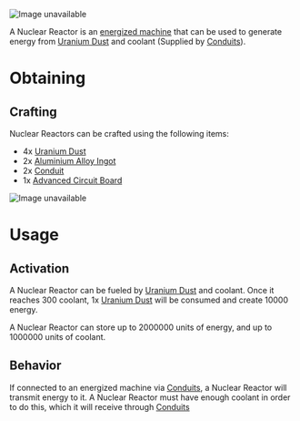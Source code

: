 ![Image unavailable](https://i.imgur.com/c34jE18.png)

A Nuclear Reactor is an [energized machine](Energy-Systems) that can be used to generate energy from [Uranium Dust](Uranium-Dust) and coolant (Supplied by [Conduits](Conduit)).

# Obtaining

## Crafting

Nuclear Reactors can be crafted using the following items:

* 4x [Uranium Dust](Uranium-Dust)
* 2x [Aluminium Alloy Ingot](Aluminium-Alloy-Ingot)
* 2x [Conduit](Conduit)
* 1x [Advanced Circuit Board](Advanced-Circuit-Board)

![Image unavailable](https://i.imgur.com/ABpyEPr.png)

# Usage

## Activation

A Nuclear Reactor can be fueled by [Uranium Dust](Uranium-Dust) and coolant. Once it reaches 300 coolant, 1x [Uranium Dust](Uranium-Dust) will be consumed and create 10000 energy.

A Nuclear Reactor can store up to 2000000 units of energy, and up to 1000000 units of coolant.

## Behavior

If connected to an energized machine via [Conduits](Conduit), a Nuclear Reactor will transmit energy to it. A Nuclear Reactor must have enough coolant in order to do this, which it will receive through [Conduits](Conduit)